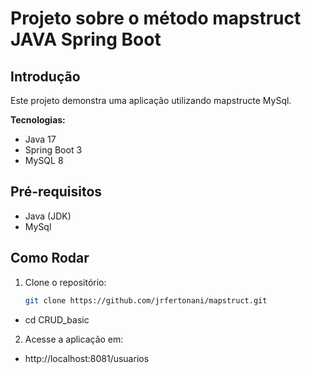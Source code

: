 # Projeto sobre o método mapstruct JAVA Spring Boot


## Introdução
Este projeto demonstra uma aplicação  utilizando mapstructe MySql.

**Tecnologias:**
* Java 17
* Spring Boot 3
* MySQL 8

## Pré-requisitos
* Java (JDK)
* MySql

## Como Rodar
1. Clone o repositório:
   ```bash
   git clone https://github.com/jrfertonani/mapstruct.git
 - cd CRUD_basic

2. Acesse a aplicação em:
- http://localhost:8081/usuarios

